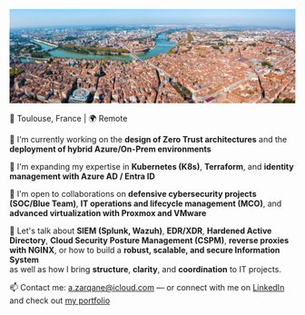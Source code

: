 ![Bannière de mon profil GitHub](Banner-contact-vue-aerienne-toulouse.jpg)

📍 Toulouse, France | 🌍 Remote

🔭 I'm currently working on the **design of Zero Trust architectures** and the **deployment of hybrid Azure/On-Prem environments**

🌱 I'm expanding my expertise in **Kubernetes (K8s)**, **Terraform**, and **identity management with Azure AD / Entra ID**

👯 I'm open to collaborations on **defensive cybersecurity projects (SOC/Blue Team)**, **IT operations and lifecycle management (MCO)**, and **advanced virtualization with Proxmox and VMware**

💬 Let's talk about **SIEM (Splunk, Wazuh)**, **EDR/XDR**, **Hardened Active Directory**, **Cloud Security Posture Management (CSPM)**, **reverse proxies with NGINX**, or how to build a **robust, scalable, and secure Information System**  
as well as how I bring **structure**, **clarity**, and **coordination** to IT projects.

📫 Contact me: a.zarqane@icloud.com — or connect with me on [LinkedIn](https://www.linkedin.com/in/zarqane/) and check out [my portfolio](https://azarqane.github.io)
